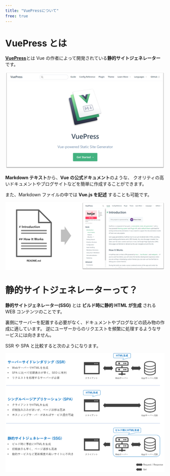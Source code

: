 ```yaml
---
title: "VuePressについて"
free: true
---
```


# VuePress とは

[**VuePress**](https://vuepress.vuejs.org/)とは Vue の作者によって開発されている**静的サイトジェネレーター**です。

![](https://github.com/wataru72v/zenn/raw/main/books/wataru72v-vuepress-portfolio/image/VuePressキャプチャ.png)

**Markdown テキスト**から、**Vue の公式ドキュメント**のような、
クオリティの高いドキュメントやブログサイトなどを簡単に作成することができます。

また、Markdown ファイルの中では **Vue.js を記述** することも可能です。

![](https://github.com/wataru72v/zenn/raw/main/books/wataru72v-vuepress-portfolio/image/Vuepressとは_01.png)

# 静的サイトジェネレーターって？

**静的サイトジェネレーター(SSG)** とは **ビルド時に静的 HTML が生成** される WEB コンテンツのことです。

裏側にサーバーを配置する必要がなく、ドキュメントやブログなどの読み物の作成に適しています。
逆にユーザーからのリクエストを頻繁に処理するようなサービスには向きません。

SSR や SPA と比較すると次のようになります。

![](https://github.com/wataru72v/zenn/raw/main/books/wataru72v-vuepress-portfolio/image/VurPress_02.png)
